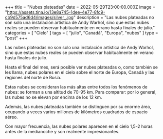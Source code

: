 +++
title = "Nubes plateadas"
date = 2022-05-29T23:00:00.000Z
image = "https://assets.tina.io/13e8a745-1dee-4e77-8fc9-cb9d575ad6d4/images/silver_.jpg"
description = "Las nubes plateadas no son solo una instalación artística de Andy Warhol, sino que estas nubes reales se pueden observar habitualmente en verano hasta finales de julio."
categories = [ "Cielo" ]
tags = [ "julio", "Canadá", "Europa", "nubes" ]
type = "post"
+++

Las nubes plateadas no son solo una instalación artística de Andy Warhol, sino que estas nubes reales se pueden observar habitualmente en verano hasta finales de julio.

Hasta el final del mes, será posible ver nubes plateadas o, como también se les llama, nubes polares en el cielo sobre el norte de Europa, Canadá y las regiones del norte de Rusia.

Estas nubes se consideran las más altas entre todos los fenómenos de nubes: se forman a una altitud de 70-95 km. Para comparar: por lo general, las nubes no se elevan por encima de los 12 km.

Además, las nubes plateadas también se distinguen por su enorme área, ocupando a veces varios millones de kilómetros cuadrados de espacio aéreo. 

Con mayor frecuencia, las nubes polares aparecen en el cielo 1,5-2 horas antes de la medianoche y son realmente impresionantes.

